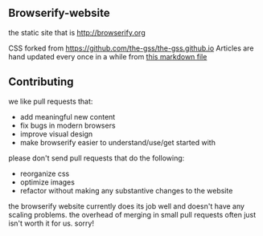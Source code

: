## Browserify-website

the static site that is http://browserify.org

CSS forked from https://github.com/the-gss/the-gss.github.io
Articles are hand updated every once in a while from [this markdown file](https://github.com/learn-js/learn-js.github.com/blob/master/_posts/posts/2013-11-24-browserify-resources.md)

## Contributing

we like pull requests that:

- add meaningful new content
- fix bugs in modern browsers
- improve visual design
- make browserify easier to understand/use/get started with

please don't send pull requests that do the following:

- reorganize css
- optimize images
- refactor without making any substantive changes to the website

the browserify website currently does its job well and doesn't have any scaling problems. the overhead of merging in small pull requests often just isn't worth it for us. sorry!
